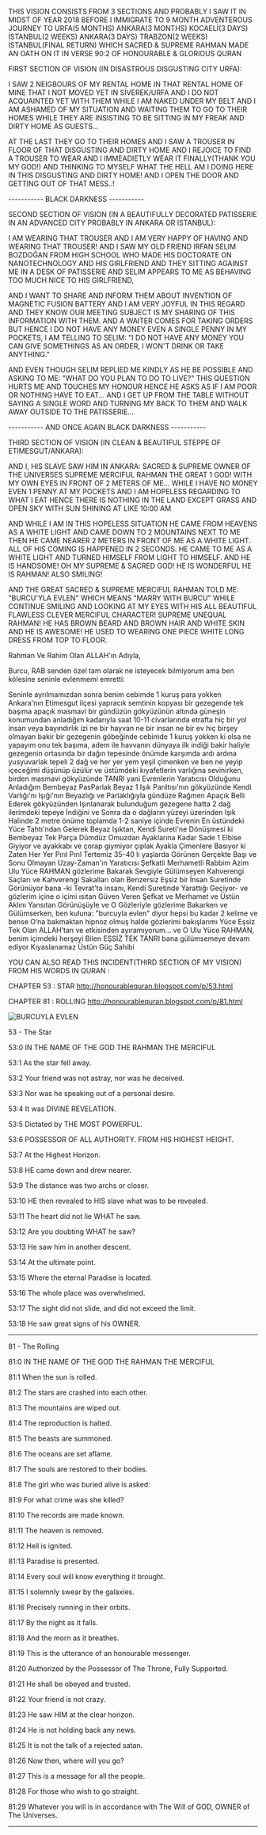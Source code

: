 THIS VISION CONSISTS FROM 3 SECTIONS AND PROBABLY I SAW IT IN MIDST OF YEAR 2018 BEFORE I IMMIGRATE TO 9 MONTH ADVENTEROUS JOURNEY TO URFA(5 MONTHS) ANKARA(3 MONTHS) KOCAELİ(3 DAYS) İSTANBUL(2 WEEKS) ANKARA(3 DAYS) TRABZON(2 WEEKS) İSTANBUL(FINAL RETURN) WHICH SACRED & SUPREME RAHMAN MADE AN OATH ON IT IN VERSE 90:2 OF HONOURABLE & GLORIOUS QURAN

FIRST SECTION OF VISION (IN DISASTROUS DISGUSTING CITY URFA):

I SAW 2 NEIGBOURS OF MY RENTAL HOME IN THAT RENTAL HOME OF MINE THAT I NOT MOVED YET IN SİVEREK/URFA AND I DO NOT ACQUAINTED YET WITH THEM WHILE I AM NAKED UNDER MY BELT AND I AM ASHAMED OF MY SITUATION AND WAITING THEM TO GO TO THEIR HOMES WHILE THEY ARE INSISTING TO BE SITTING IN MY FREAK AND DIRTY HOME AS GUESTS...

AT THE LAST THEY GO TO THEIR HOMES AND I SAW A TROUSER IN FLOOR OF THAT DISGUSTING AND DIRTY HOME AND I REJOICE TO FIND A TROUSER TO WEAR AND I IMMEADIETLY WEAR IT FINALLY(THANK YOU MY GOD!) AND THINKING TO MYSELF WHAT THE HELL AM I DOING HERE IN THIS DISGUSTING AND DIRTY HOME! AND I OPEN THE DOOR AND GETTING OUT OF THAT MESS..!

----------- BLACK DARKNESS -----------

SECOND SECTION OF VISION (IN A BEAUTIFULLY DECORATED PATISSERIE IN AN ADVANCED CITY PROBABLY IN ANKARA OR ISTANBUL):

I AM WEARING THAT TROUSER AND I AM VERY HAPPY OF HAVING AND WEARING THAT TROUSER! AND I SAW MY OLD FRIEND IRFAN SELIM BOZDOĞAN FROM HIGH SCHOOL WHO MADE HIS DOCTORATE ON NANOTECHNOLOGY AND HIS GIRLFRIEND AND THEY SITTING AGAINST ME IN A DESK OF PATISSERIE AND SELIM APPEARS TO ME AS BEHAVING TOO MUCH NICE TO HIS GIRLFRIEND,

AND I WANT TO SHARE AND INFORM THEM ABOUT INVENTION OF MAGNETIC FUSION BATTERY AND I AM VERY JOYFUL IN THIS REGARD AND THEY KNOW OUR MEETING SUBJECT IS MY SHARING OF THIS INFORMATION WITH THEM. AND A WAITER COMES FOR TAKING ORDERS BUT HENCE I DO NOT HAVE ANY MONEY EVEN A SINGLE PENNY IN MY POCKETS, I AM TELLING TO SELIM: "I DO NOT HAVE ANY MONEY YOU CAN GIVE SOMETHINGS AS AN ORDER, I WON'T DRINK OR TAKE ANYTHING."

AND EVEN THOUGH SELIM REPLIED ME KINDLY AS HE BE POSSIBLE AND ASKING TO ME: "WHAT DO YOU PLAN TO DO TO LIVE?" THIS QUESTION HURTS ME AND TOUCHES MY HONOUR HENCE HE ASKS AS IF I AM POOR OR NOTHING HAVE TO EAT... AND I GET UP FROM THE TABLE WITHOUT SAYING A SINGLE WORD AND TURNING MY BACK TO THEM AND WALK AWAY OUTSIDE TO THE PATISSERIE...

----------- AND ONCE AGAIN BLACK DARKNESS -----------

THIRD SECTION OF VISION (IN CLEAN & BEAUTIFUL STEPPE OF ETIMESGUT/ANKARA):

AND I, HIS SLAVE SAW HIM IN ANKARA: SACRED & SUPREME OWNER OF THE UNIVERSES SUPREME MERCIFUL RAHMAN THE GREAT 1 GOD! WITH MY OWN EYES IN FRONT OF 2 METERS OF ME... WHILE I HAVE NO MONEY EVEN 1 PENNY AT MY POCKETS AND I AM HOPELESS REGARDING TO WHAT I EAT HENCE THERE IS NOTHING IN THE LAND EXCEPT GRASS AND OPEN SKY WITH SUN SHINING AT LIKE 10:00 AM

AND WHILE I AM IN THIS HOPELESS SITUATION HE CAME FROM HEAVENS AS A WHITE LIGHT AND CAME DOWN TO 2 MOUNTAINS NEXT TO ME THEN HE CAME NEARER 2 METERS IN FRONT OF ME AS A WHITE LIGHT. ALL OF HIS COMING IS HAPPENED IN 2 SECONDS. HE CAME TO ME AS A WHITE LIGHT AND TURNED HIMSELF FROM LIGHT TO HIMSELF. AND HE IS HANDSOME! OH MY SUPREME & SACRED GOD! HE IS WONDERFUL HE IS RAHMAN! ALSO SMILING!

AND THE GREAT SACRED & SUPREME MERCIFUL RAHMAN TOLD ME: "BURCU'YLA EVLEN" WHICH MEANS "MARRY WITH BURCU" WHILE CONTINUE SMILING AND LOOKING AT MY EYES WITH HIS ALL BEAUTIFUL FLAWLESS CLEVER MERCIFUL CHARACTER! SUPREME UNEQUAL RAHMAN! HE HAS BROWN BEARD AND BROWN HAIR AND WHITE SKIN AND HE IS AWESOME! HE USED TO WEARING ONE PIECE WHITE LONG DRESS FROM TOP TO FLOOR.

Rahman Ve Rahim Olan ALLAH'ın Adıyla,

Burcu, RAB senden özel tam olarak ne isteyecek bilmiyorum ama ben kölesine seninle evlenmemi emretti:

Seninle ayrılmamızdan sonra benim cebimde 1 kuruş para yokken Ankara'nın Etimesgut ilçesi yapracık semtinin kopyası bir gezegende tek başıma apaçık masmavi bir gündüzün gökyüzünün altında güneşin konumundan anladığım kadarıyla saat 10-11 civarlarında etrafta hiç bir yol insan veya bayındırlık izi ne bir hayvan ne bir insan ne bir ev hiç birşey olmayan bakir bir gezegenin göbeğinde cebimde 1 kuruş yokken ki olsa ne yapayım onu tek başıma, adem ile havvanın dünyaya ilk indiği bakir haliyle gezegenin ortasında bir dağın tepesinde önümde karşımda ardı ardına yusyuvarlak tepeli 2 dağ ve her yer yem yeşil çimenken ve ben ne yeyip içeceğimi düşünüp üzülür ve üstümdeki kıyafetlerin varlığına sevinirken, birden masmavi gökyüzünde TANRI yani Evrenlerin Yaratıcısı Olduğunu Anladığım Bembeyaz PasParlak Beyaz 1 Işık Parıltısı'nın gökyüzünde Kendi Varlığı'nı Işığı'nın Beyazlığı ve Parlaklığıyla gündüze Rağmen Apaçık Belli Ederek gökyüzünden Işınlanarak bulunduğum gezegene hatta 2 dağ ilerimdeki tepeye İndiğini ve Sonra da o dağların yüzeyi üzerinden Işık Halinde 2 metre önüme toplamda 1-2 saniye içinde Evrenin En üstündeki Yüce Tahtı'ndan Gelerek Beyaz Işıktan, Kendi Sureti'ne Dönüşmesi ki Bembeyaz Tek Parça Dümdüz Omuzdan Ayaklarına Kadar Sade 1 Elbise Giyiyor ve ayakkabı ve çorap giymiyor çıplak Ayakla Çimenlere Basıyor ki Zaten Her Yer Pırıl Pırıl Tertemiz 35-40 lı yaşlarda Görünen Gerçekte Başı ve Sonu Olmayan Uzay-Zaman'ın Yaratıcısı Şefkatli Merhametli Rabbim Azim Ulu Yüce RAHMAN gözlerime Bakarak Sevgiyle Gülümseyen Kahverengi Saçları ve Kahverengi Sakalları olan Benzersiz Eşsiz bir İnsan Suretinde Görünüyor bana -ki Tevrat'ta insanı, Kendi Suretinde Yarattığı Geçiyor- ve gözlerim içine o içimi ısıtan Güven Veren Şefkat ve Merhamet ve Üstün Aklını Yansıtan Görünüşüyle ve O Gözleriyle gözlerime Bakarken ve Gülümserken, ben kuluna: "burcuyla evlen" diyor hepsi bu kadar 2 kelime ve bense O’na bakmaktan hipnoz olmuş halde gözlerimi bakışlarımı Yüce Eşsiz Tek Olan ALLAH’tan ve etkisinden ayıramıyorum... ve O Ulu Yüce RAHMAN, benim içimdeki herşeyi Bilen EŞSİZ TEK TANRI bana gülümsemeye devam ediyor Kıyaslanamaz Üstün Güç Sahibi

YOU CAN ALSO READ THIS INCIDENT(THIRD SECTION OF MY VISION) FROM HIS WORDS IN QURAN :

CHAPTER 53 : STAR http://honourablequran.blogspot.com/p/53.html

CHAPTER 81 : ROLLING http://honourablequran.blogspot.com/p/81.html

![BURCUYLA EVLEN](https://raw.githubusercontent.com/aWordFromALLAH/Revelations_of_Supreme_Rahman/main/Burcuyla%20evlen/burcuyla_evlen.jpeg)

53 - The Star

53:0 IN THE NAME OF THE GOD THE RAHMAN THE MERCIFUL

53:1 As the star fell away.

53:2 Your friend was not astray, nor was he deceived.

53:3 Nor was he speaking out of a personal desire.

53:4 It was DIVINE REVELATION.

53:5 Dictated by THE MOST POWERFUL.

53:6 POSSESSOR OF ALL AUTHORITY. FROM HIS HIGHEST HEIGHT.

53:7 At the Highest Horizon.

53:8 HE came down and drew nearer.

53:9 The distance was two archs or closer.

53:10 HE then revealed to HIS slave what was to be revealed.

53:11 The heart did not lie WHAT he saw.

53:12 Are you doubting WHAT he saw?

53:13 He saw him in another descent.

53:14 At the ultimate point.

53:15 Where the eternal Paradise is located.

53:16 The whole place was overwhelmed.

53:17 The sight did not slide, and did not exceed the limit.

53:18 He saw great signs of his OWNER.

----------------------------------------------

81 - The Rolling
 
81:0 IN THE NAME OF THE GOD THE RAHMAN THE MERCIFUL 
 
81:1 When the sun is rolled. 
 
81:2 The stars are crashed into each other. 
 
81:3 The mountains are wiped out. 
 
81:4 The reproduction is halted. 
 
81:5 The beasts are summoned. 
 
81:6 The oceans are set aflame. 
 
81:7 The souls are restored to their bodies. 
 
81:8 The girl who was buried alive is asked: 
 
81:9 For what crime was she killed? 
 
81:10 The records are made known. 
 
81:11 The heaven is removed. 
 
81:12 Hell is ignited. 
 
81:13 Paradise is presented. 
 
81:14 Every soul will know everything it brought. 
 
81:15 I solemnly swear by the galaxies. 
 
81:16 Precisely running in their orbits. 
 
81:17 By the night as it falls. 
 
81:18 And the morn as it breathes. 
 
81:19 This is the utterance of an honourable messenger. 
 
81:20 Authorized by the Possessor of The Throne, Fully Supported. 
 
81:21 He shall be obeyed and trusted. 
 
81:22 Your friend is not crazy. 
 
81:23 He saw HIM at the clear horizon. 
 
81:24 He is not holding back any news. 
 
81:25 It is not the talk of a rejected satan. 
 
81:26 Now then, where will you go? 
 
81:27 This is a message for all the people. 
 
81:28 For those who wish to go straight. 
 
81:29 Whatever you will is in accordance with The Will of GOD, OWNER of The Universes.

----------------------------------------------
